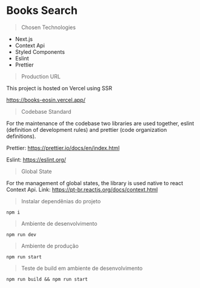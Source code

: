 # Books Search

> Chosen Technologies

- Next.js
- Context Api
- Styled Components
- Eslint
- Prettier

> Production URL

  This project is hosted on Vercel using SSR

  https://books-eosin.vercel.app/

> Codebase Standard

  For the maintenance of the codebase two libraries are used
  together, eslint (definition of development rules) and
  prettier (code organization definitions).

  Prettier: https://prettier.io/docs/en/index.html 

  Eslint: https://eslint.org/


> Global State

  
For the management of global states, the library is used
  native to react Context Api.
  Link: https://pt-br.reactjs.org/docs/context.html


> Instalar dependênias do projeto

```
npm i
```


> Ambiente de desenvolvimento

```
npm run dev
```


> Ambiente de produção

```
npm run start
```


> Teste de build em ambiente de desenvolvimento

```
npm run build && npm run start
```
